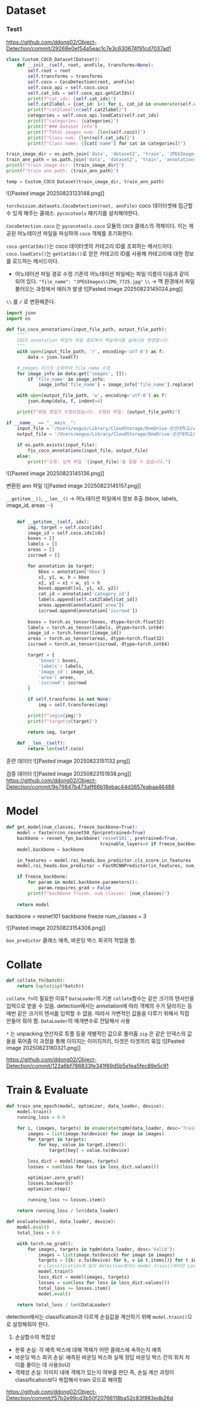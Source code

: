 # Dataset

### Test1
https://github.com/ddong02/Object-Detection/commit/29268e0ef54a5eac1c7e3c630674f91cd7037ad1

```python
class Custom_COCO_Dataset(Dataset):
    def __init__(self, root, annFile, transforms=None):
        self.root = root
        self.transforms = transforms
        self.coco = CocoDetection(root, annFile)
        self.coco_api = self.coco.coco
        self.cat_ids = self.coco_api.getCatIds()
        print(f"cat_ids: {self.cat_ids}")
        self.cat2label = {cat_id: i+1 for i, cat_id in enumerate(self.cat_ids)}
        print(f"cat2label\n{self.cat2label}")
        categories = self.coco_api.loadCats(self.cat_ids)
        print(f"categories: {categories}")
        print(f"### Dataset info")
        print(f"Total images num: {len(self.coco)}")
        print(f"Class num: {len(self.cat_ids)}")
        print(f"Class name: {[cat['name'] for cat in categories]}")

train_image_dir = os.path.join('data', 'dataset2', 'train', 'JPEGImages')
train_ann_path = os.path.join('data', 'dataset2', 'train', 'annotations.json')
print(f"train image dir: {train_image_dir}")
print(f"train ann path: {train_ann_path}")

temp = Custom_COCO_Dataset(train_image_dir, train_ann_path)
```
![[Pasted image 20250823123148.png]]

`torchvision.datasets.CocoDetection(root, annFile)`
coco 데이터셋에 접근할 수 있게 해주는 클래스. `pycocotools` 패키지를 설치해야한다.

`CocoDetection.coco` 는 `pycocotools.coco` 모듈의 `COCO` 클래스의 객체이다.
이는 제공된 어노테이션 파일을 파싱하여 `coco` 객체를 초기화한다.

`coco.getCatIds()`는 coco 데이터셋의 카테고리 ID를 조회하는 메서드이다.
`coco.loadCats()`는 `getCatIds()`로 얻은 카테고리 ID를 사용해 카테고리에 대한 정보를 로드하는 메서드이다.

- 어노테이션 파일 경로 수정
기존의 어노테이션 파일에는 파일 이름이 다음과 같이 되어 있다.
`"file_name": "JPEGImages\\IMG_7725.jpg"`
`\\` → 맥 환경에서 파일 불러오는 과정에서 에러가 발생
![[Pasted image 20250823145024.png]]

`\\` 를 `/` 로 변환해준다.

```python
import json
import os

def fix_coco_annotations(input_file_path, output_file_path):
    """
    COCO annotation 파일의 파일 경로에서 백슬래시를 슬래시로 변경합니다.
    """
    with open(input_file_path, 'r', encoding='utf-8') as f:
        data = json.load(f)

    # images 리스트 순회하며 file_name 수정
    for image_info in data.get('images', []):
        if 'file_name' in image_info:
            image_info['file_name'] = image_info['file_name'].replace('\\', '/')

    with open(output_file_path, 'w', encoding='utf-8') as f:
        json.dump(data, f, indent=4)

    print(f"파일 경로가 수정되었습니다. 수정된 파일: {output_file_path}")

if __name__ == "__main__":
    input_file = '/Users/eogus/Library/CloudStorage/OneDrive-군산대학교/visionAI/detection/data/dataset2/train/annotations.json'
    output_file = '/Users/eogus/Library/CloudStorage/OneDrive-군산대학교/visionAI/detection/data/dataset2/train/annotations_mac.json'
    
    if os.path.exists(input_file):
        fix_coco_annotations(input_file, output_file)
    else:
        print(f"오류: 입력 파일 '{input_file}'을 찾을 수 없습니다.")
```
![[Pasted image 20250823145136.png]]

변환된 ann 파일
![[Pasted image 20250823145157.png]]

`__getitem__()`, `__len__()` → 어노테이션 파일에서 정보 추출 (bbox, labels, image_id, areas ···)

```python
    
    def __getitem__(self, idx):
        img, target = self.coco[idx]
        image_id = self.coco.ids[idx]
        boxes = []
        labels = []
        areas = []
        iscrowd = []

        for annotation in target:
            bbox = annotation['bbox']
            x1, y1, w, h = bbox
            x2, y2 = x1 + w, y1 + h
            boxes.append([x1, y1, x2, y2])
            cat_id = annotation['category_id']
            labels.append(self.cat2label[cat_id])
            areas.append(annotation['area'])
            iscrowd.append(annotation['iscrowd'])
        
        boxes = torch.as_tensor(boxes, dtype=torch.float32)
        labels = torch.as_tensor(labels, dtype=torch.int64)
        image_id = torch.tensor([image_id])
        areas = torch.as_tensor(areas, dtype=torch.float32)
        iscrowd = torch.as_tensor(iscrowd, dtype=torch.int64)

        target = {
            'boxes': boxes,
            'labels': labels,
            'image_id': image_id,
            'area': areas,
            'iscrowd': iscrowd
        }

        if self.transforms is not None:
            img = self.transforms(img)

        print(f"img\n{img}")
        print(f"target\n{target}")

        return img, target
    
    def __len__(self):
        return len(self.coco)
```

훈련 데이터
![[Pasted image 20250823151132.png]]

검증 데이터
![[Pasted image 20250823151938.png]]
https://github.com/ddong02/Object-Detection/commit/9e79847b473aff66b18ebac44d3657eabaa46486

# Model

```python
def get_model(num_classes, freeze_backbone=True):
    model = fasterrcnn_resnet50_fpn(pretrained=True)
    backbone = resnet_fpn_backbone('resnet101', pretrained=True,
                                   trainable_layers=0 if freeze_backbone else 5)
    model.backbone = backbone

    in_features = model.roi_heads.box_predictor.cls_score.in_features
    model.roi_heads.box_predictor = FastRCNNPredictor(in_features, num_classes)

    if freeze_backbone:
        for param in model.backbone.parameters():
            param.requires_grad = False
        print(f"backbone frozen. num_classes: {num_classes}")
    
    return model
```

backbone = resnet101
backbone freeze
num_classes = 3

![[Pasted image 20250823154308.png]]

`box_predictor` 클래스 예측, 바운딩 박스 회귀의 작업을 함.

# Collate

```python
def collate_fn(batch):
    return tuple(zip(*batch))
```

`collate_fn`이 필요한 이유?
`DataLoader`의 기본 `collate`함수는 같은 크기의 텐서만을 입력으로 받을 수 있음.
detection에서는 annotation에 따라 객체의 수가 달라지는 등 매번 같은 크기의 텐서를 입력할 수 없음.
따라서 가변적인 값들을 다루기 위해서 직접 만들어 줘야 함.
`DataLoader`의 매개변수로 전달해서 사용

`*` 는 unpacking 연산자로 튜플 등을 개별적인 값으로 풀어줌
`zip` 은 같은 인덱스의 값들을 묶어줌
이 과정을 통해 이미지는 이미지끼리, 타겟은 타겟끼리 묶임
![[Pasted image 20250823160321.png]]

https://github.com/ddong02/Object-Detection/commit/122a6bf786833fe341f69d5b5e1ea5fec89e5c91

# Train & Evaluate

```python
def train_one_epoch(model, optimizer, data_loader, device):
    model.train()
    running_loss = 0.0

    for i, (images, targets) in enumerate(tqdm(data_loader, desc='Train')):
        images = list(image.to(device) for image in images)
        for target in targets:
            for key, value in target.items():
                target[key] = value.to(device)

        loss_dict = model(images, targets)
        losses = sum(loss for loss in loss_dict.values())

        optimizer.zero_grad()
        losses.backward()
        optimizer.step()

        running_loss += losses.item()
    
    return running_loss / len(data_loader)

def evaluate(model, data_loader, device):
    model.eval()
    total_loss = 0.0

    with torch.no_grad():
        for images, targets in tqdm(data_loader, desc='Valid'):
            images = list(image.to(device) for image in images)
            targets = [{k: v.to(device) for k, v in t.items()} for t in targets]
            # classification과 달리 detection에서는 model.train()에서만 Loss 계산함.
            model.train()
            loss_dict = model(images, targets)
            losses = sum(loss for loss in loss_dict.values())
            total_loss += losses.item()
            model.eval()

    return total_loss / len(DataLoader)
```

detection에서는 classification과 다르게 손실값을 계산하기 위해 `model.train()`으로 설정해줘야 한다.
1. 손실함수의 복잡성
- 분류 손실: 각 예측 박스에 대해 객체가 어떤 클래스에 속하는지 예측
- 바운딩 박스 회귀 손실: 예측된 바운딩 박스와 실제 정답 바운딩 박스 간의 위치 차이를 줄이는 데 사용(IoU)
- 객체성 손실: 이미지 내에 객체가 있는지 여부를 판단
즉, 손실 계산 과정이 classification보다 복잡해서 train 모드로 해야함

https://github.com/ddong02/Object-Detection/commit/f57b2e99cd3b50f20766118ba52c83f983edb26d

# 